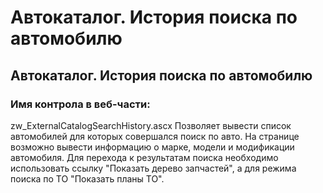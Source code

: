 ﻿---
description: 2.4.7
---
# Автокаталог. История поиска по автомобилю
## Автокаталог. История поиска по автомобилю
### Имя контрола в веб-части: 
zw_ExternalCatalogSearchHistory.ascx
Позволяет вывести список автомобилей для которых совершался поиск по авто.
На странице возможно вывести информацию о марке, модели и модификации автомобиля.
Для перехода к результатам поиска необходимо использовать ссылку "Показать дерево запчастей", а для режима поиска по ТО "Показать планы ТО".
